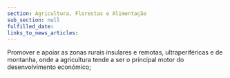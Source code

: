 ```yaml
---
section: Agricultura, Florestas e Alimentação
sub_section: null
fulfilled_date:
links_to_news_articles:
---
```


Promover e apoiar as zonas rurais insulares e remotas, ultraperiféricas e de montanha, onde a agricultura tende a ser o principal motor do desenvolvimento económico;